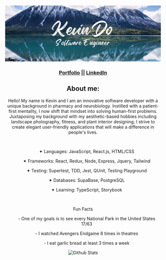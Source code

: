 ![Banner](ghbanner.jpg)

<div align="center">
  <h3>
    <a href="https://kevindo.dev"> Portfolio</a> ||
    <a href="https://www.linkedin.com/in/kdo/">LinkedIn </a>
  </h3>
  <h2 align="center"> About me: </h2> 
  <p align="center"> Hello! My name is Kevin and I am an innovative software developer with a unique background in pharmacy and neurobiology. Instilled with a patient-first mentality, I now shift that mindset into solving human-first problems. Juxtaposing my background with my aesthetic-based hobbies including landscape photography, fitness, and plant interior designing; I strive to create elegant user-friendly applications that will make a difference in people's lives.
  </p>
<br>
<ul>
  <p>✦ Languages: JavaScript, React.js, HTML/CSS</p>
  <p>✦ Frameworks: React, Redux, Node, Express, Jquery, Tailwind</p>
  <p>✦ Testing: Supertest, TDD, Jest, QUnit, Testing Playground</p>
  <p>✦ Databases: SupaBase, PostgreSQL</p>
  <p>✦ Learning: TypeScript, Storybook</p>
</ul>
  <br>
  <p> Fun Facts
    <ul>
<p>- One of my goals is to see every National Park in the United States 17/63</p>
<p>- I watched Avengers Endgame 8 times in theatres</p>
<p>- I eat garlic bread at least 3 times a week</p>
    </ul>
  </p>

  ![Github Stats](https://github-readme-stats.vercel.app/api?username=kevindo1&show_icons=true&theme=tokyonight&hide=stars,issues)

</div>
<!--
**kevindo1/kevindo1** is a ✨ _special_ ✨ repository because its `README.md` (this file) appears on your GitHub profile.

Here are some ideas to get you started:

- 🔭 I’m currently working on ...
- 🌱 I’m currently learning ...
- 👯 I’m looking to collaborate on ...
- 🤔 I’m looking for help with ...
- 💬 Ask me about ...
- 📫 How to reach me: ...
- 😄 Pronouns: ...
- ⚡ Fun fact: ...
-->
